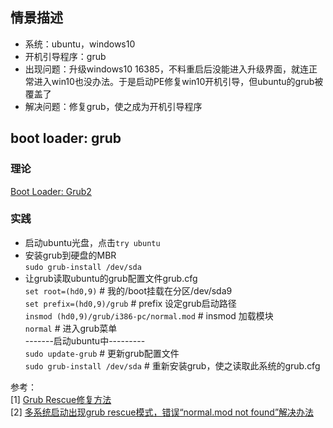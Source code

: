 ## 情景描述
* 系统：ubuntu，windows10  
* 开机引导程序：grub  
* 出现问题：升级windows10 16385，不料重启后没能进入升级界面，就连正常进入win10也没办法。于是启动PE修复win10开机引导，但ubuntu的grub被覆盖了  
* 解决问题：修复grub，使之成为开机引导程序  

## boot loader: grub
### 理论
[Boot Loader: Grub2](http://linux.vbird.org/linux_basic/0510osloader.php#grub)  

### 实践
* 启动ubuntu光盘，点击`try ubuntu`  
* 安装grub到硬盘的MBR  
`sudo grub-install /dev/sda`
* 让grub读取ubuntu的grub配置文件grub.cfg  
`set root=(hd0,9)`	# 我的/boot挂载在分区/dev/sda9  
`set prefix=(hd0,9)/grub`	# prefix 设定grub启动路径  
`insmod (hd0,9)/grub/i386-pc/normal.mod` # insmod 加载模块  
`normal`	# 进入grub菜单  
-------启动ubuntu中---------  
`sudo update-grub`	# 更新grub配置文件  
`sudo grub-install /dev/sda`	# 重新安装grub，使之读取此系统的grub.cfg  

参考：  
[1] [Grub Rescue修复方法](http://forum.ubuntu.org.cn/viewtopic.php?f=139&t=348503)  
[2] [多系统启动出现grub rescue模式，错误“normal.mod not found”解决办法](http://blog.sina.com.cn/s/blog_7deb436e0101nzkq.html)  
